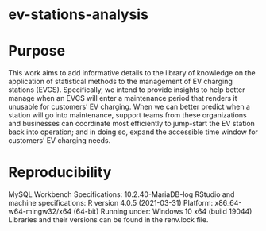 # ev-stations-analysis

# Purpose
This work aims to add informative details to the library of knowledge on the application
of statistical methods to the management of EV charging stations (EVCS). Specifically, we
intend to provide insights to help better manage when an EVCS will enter a maintenance
period that renders it unusable for customers’ EV charging. When we can better predict when
a station will go into maintenance, support teams from these organizations and businesses
can coordinate most efficiently to jump-start the EV station back into operation; and in
doing so, expand the accessible time window for customers’ EV charging needs.

# Reproducibility
MySQL Workbench Specifications: 10.2.40-MariaDB-log
RStudio and machine specifications:
R version 4.0.5 (2021-03-31)
Platform: x86_64-w64-mingw32/x64 (64-bit)
Running under: Windows 10 x64 (build 19044)
Libraries and their versions can be found in the renv.lock file.